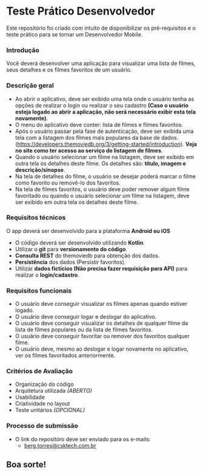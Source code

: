 # Teste Prático Desenvolvedor

Este repositório foi criado com intuito de disponibilizar os pré-requisitos e o teste prático para se tornar um Desenvolvedor Mobile.

### Introdução

Você deverá desenvolver uma aplicação para visualizar uma lista de filmes, seus detalhes e os filmes favoritos de um usuário.

### Descrição geral

- Ao abrir o aplicativo, deve ser exibido uma tela onde o usuário tenha as opções de realizar o login ou realizar o seu cadastro **(Caso o usuário esteja logado ao abrir a aplicação, não será necessário exibir esta tela novamente)**.
- O menu do aplicativo deve conter: lista de filmes e filmes favoritos. 
- Após o usuário passar pela fase de autenticação, deve ser exibida uma tela com a listagem dos filmes mais populares da base de dados. (https://developers.themoviedb.org/3/getting-started/introduction). **Veja no site como ter acesso ao serviço de listagem de filmes**.
- Quando o usuário selecionar um filme na listagem, deve ser exibido em outra tela os detalhes deste filme. Os detalhes são: **título, imagem e descrição/sinopse**. 
- Na tela de detalhes do filme, o usuário se desejar poderá marcar o filme como favorito ou removê-lo dos favoritos.
- Na tela de filmes favoritos, o usuário deve poder remover algum filme favoritado ou quando o usuário selecionar um filme na listagem, deve ser exibido em outra tela os detalhes deste filme.

### Requisitos técnicos

O app deverá ser desenvolvido para a plataforma **Android ou iOS**

- O código deverá ser desenvolvido utilizando **Kotlin**.
- Utilizar o **git** para **versionamento do código**.
- **Consulta REST** do themoviedb para obtenção dos dados.
- **Persistência** dos dados (Persistir favoritos).
- Utilizar **dados fictícios (Não precisa fazer requisição para API)** para realizar o **login/cadastro**.

### Requisitos funcionais
- O usuário deve conseguir visualizar os filmes apenas quando estiver logado.
- O usuário deve conseguir logar e deslogar do aplicativo.
- O usuário deve conseguir visualizar os detalhes de qualquer filme da lista de filmes populares ou da lista de filmes favoritos.
- O usuário deve conseguir favoritar ou remover dos favoritos qualquer filme.
- O usuário deve, mesmo ao deslogar e logar novamente no aplicativo, ver os filmes favoritados anteriormente.

### Critérios de Avaliação
- Organização do código
- Arquitetura utilizada *(ABERTO)*
- Usabilidade
- Criatividade no layout
- Teste unitários *(OPCIONAL)*

### Processo de submissão
- O link do repositóro deve ser enviado para os e-mails: 
    - berg.torres@csktech.com.br

## Boa sorte!

